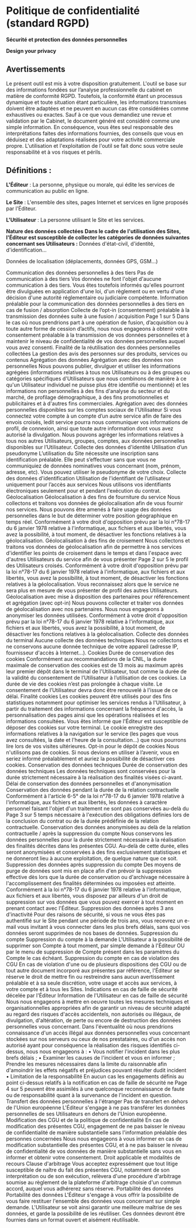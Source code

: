 # Politique de confidentialité (standard RGPD)

**Sécurité et protection des données personnelles**

**Design your privacy**

## Avertissements
Le présent outil est mis à votre disposition gratuitement. L'outil se base sur des informations fondées sur
l’analyse professionnelle du cabinet en matière de conformité RGPD. Toutefois, la conformité étant un
processus dynamique et toute situation étant particulière, les informations transmises doivent être adaptées et
ne peuvent en aucun cas être considérées comme exhaustives ou exactes.
Sauf à ce que vous demandiez une revue et validation par le Cabinet, le document généré est considéré
comme une simple information. En conséquence, vous êtes seul responsable des interprétations faites des
informations fournies, des conseils que vous en déduisez et des adaptations réalisées pour votre activité
commerciale propre. L'utilisation et l'exploitation de l'outil se fait donc sous votre seule responsabilité et à vos
risques et périls.
## Définitions :
**L'Éditeur** : La personne, physique ou morale, qui édite les services de communication au public en ligne.

**Le Site** : L'ensemble des sites, pages Internet et services en ligne proposés par l'Éditeur.

**L'Utilisateur** : La personne utilisant le Site et les services.

**Nature des données collectées**
**Dans le cadre de l'utilisation des Sites, l'Éditeur est susceptible de collecter les catégories de données
suivantes concernant ses Utilisateurs :**
Données d'état-civil, d'identité, d'identification...

Données de localisation (déplacements, données GPS, GSM...)

Communication des données personnelles à des tiers
Pas de communication à des tiers
Vos données ne font l'objet d'aucune communication à des tiers. Vous êtes toutefois informés qu'elles
pourront être divulguées en application d'une loi, d'un règlement ou en vertu d'une décision d'une autorité
réglementaire ou judiciaire compétente.
Information préalable pour la communication des données personnelles à des tiers en
cas de fusion / absorption
Collecte de l’opt-in (consentement) préalable à la transmission des données suite à une fusion /
acquisition
Page 1 sur 5
Dans le cas où nous prendrions part à une opération de fusion, d’acquisition ou à toute autre forme de cession
d’actifs, nous nous engageons à obtenir votre consentement préalable à la transmission de vos données
personnelles et à maintenir le niveau de confidentialité de vos données personnelles auquel vous avez
consenti.
Finalité de la réutilisation des données personnelles collectées
La gestion des avis des personnes sur des produits, services ou contenus
Agrégation des données
Agrégation avec des données non personnelles
Nous pouvons publier, divulguer et utiliser les informations agrégées (informations relatives à tous nos
Utilisateurs ou à des groupes ou catégories spécifiques d'Utilisateurs que nous combinons de manière à ce
qu'un Utilisateur individuel ne puisse plus être identifié ou mentionné) et les informations non personnelles à
des fins d'analyse du secteur et du marché, de profilage démographique, à des fins promotionnelles et
publicitaires et à d'autres fins commerciales.
Agrégation avec des données personnelles disponibles sur les comptes sociaux de l'Utilisateur
Si vous connectez votre compte à un compte d’un autre service afin de faire des envois croisés, ledit service
pourra nous communiquer vos informations de profil, de connexion, ainsi que toute autre information dont
vous avez autorisé la divulgation. Nous pouvons agréger les informations relatives à tous nos autres
Utilisateurs, groupes, comptes, aux données personnelles disponibles sur l’Utilisateur.
Collecte des données d'identité
Utilisation d’un pseudonyme
L’utilisation du Site nécessite une inscription sans identification préalable. Elle peut s’effectuer sans que vous ne
communiquiez de données nominatives vous concernant (nom, prénom, adresse, etc). Vous pouvez utiliser le
pseudonyme de votre choix.
Collecte des données d'identification
Utilisation de l'identifiant de l’utilisateur uniquement pour l’accès aux services
Nous utilisons vos identifiants électroniques seulement pour et pendant l'exécution du contrat.
Géolocalisation
Géolocalisation à des fins de fourniture du service
Nous collectons et traitons vos données de géolocalisation afin de vous fournir nos services. Nous pouvons
être amenés à faire usage des données personnelles dans le but de déterminer votre position géographique en
temps réel. Conformément à votre droit d'opposition prévu par la loi n°78-17 du 6 janvier 1978 relative à
l'informatique, aux fichiers et aux libertés, vous avez la possibilité, à tout moment, de désactiver les fonctions
relatives à la géolocalisation.
Géolocalisation à des fins de croisement
Nous collectons et traitons vos données de géolocalisation afin de permettre à nos services d'identifier les
points de croisement dans le temps et dans l'espace avec d'autres Utilisateurs du service afin de vous présenter
Page 2 sur 5
le profil des Utilisateurs croisés. Conformément à votre droit d'opposition prévu par la loi n°78-17 du 6 janvier
1978 relative à l'informatique, aux fichiers et aux libertés, vous avez la possibilité, à tout moment, de désactiver
les fonctions relatives à la géolocalisation. Vous reconnaissez alors que le service ne sera plus en mesure de
vous présenter de profil des autres Utilisateurs.
Géolocalisation avec mise à disposition des partenaires pour référencement et agrégation (avec opt-in)
Nous pouvons collecter et traiter vos données de géolocalisation avec nos partenaires. Nous nous engageons
à anonymiser les données utilisées. Conformément à votre droit d'opposition prévu par la loi n°78-17 du 6
janvier 1978 relative à l'informatique, aux fichiers et aux libertés, vous avez la possibilité, à tout moment, de
désactiver les fonctions relatives à la géolocalisation.
Collecte des données du terminal
Aucune collecte des données techniques
Nous ne collectons et ne conservons aucune donnée technique de votre appareil (adresse IP, fournisseur
d'accès à Internet...).
Cookies
Durée de conservation des cookies
Conformément aux recommandations de la CNIL, la durée maximale de conservation des cookies est de 13
mois au maximum après leur premier dépôt dans le terminal de l'Utilisateur, tout comme la durée de la validité
du consentement de l’Utilisateur à l’utilisation de ces cookies. La durée de vie des cookies n’est pas prolongée
à chaque visite. Le consentement de l’Utilisateur devra donc être renouvelé à l'issue de ce délai.
Finalité cookies
Les cookies peuvent être utilisés pour des fins statistiques notamment pour optimiser les services rendus à
l'Utilisateur, à partir du traitement des informations concernant la fréquence d'accès, la personnalisation des
pages ainsi que les opérations réalisées et les informations consultées.
Vous êtes informé que l'Éditeur est susceptible de déposer des cookies sur votre terminal. Le cookie enregistre
des informations relatives à la navigation sur le service (les pages que vous avez consultées, la date et l'heure
de la consultation...) que nous pourrons lire lors de vos visites ultérieures.
Opt-in pour le dépôt de cookies
Nous n'utilisons pas de cookies. Si nous devions en utiliser à l’avenir, vous en seriez informé préalablement et
auriez la possibilité de désactiver ces cookies.
Conservation des données techniques
Durée de conservation des données techniques
Les données techniques sont conservées pour la durée strictement nécessaire à la réalisation des finalités
visées ci-avant.
Délai de conservation des données personnelles et d'anonymisation
Conservation des données pendant la durée de la relation contractuelle
Conformément à l'article 6-5° de la loi n°78-17 du 6 janvier 1978 relative à l'informatique, aux fichiers et aux
libertés, les données à caractère personnel faisant l'objet d'un traitement ne sont pas conservées au-delà du
Page 3 sur 5
temps nécessaire à l'exécution des obligations définies lors de la conclusion du contrat ou de la durée
prédéfinie de la relation contractuelle.
Conservation des données anonymisées au delà de la relation contractuelle / après la suppression du
compte
Nous conservons les données personnelles pour la durée strictement nécessaire à la réalisation des finalités
décrites dans les présentes CGU. Au-delà de cette durée, elles seront anonymisées et conservées à des fins
exclusivement statistiques et ne donneront lieu à aucune exploitation, de quelque nature que ce soit.
Suppression des données après suppression du compte
Des moyens de purge de données sont mis en place afin d'en prévoir la suppression effective dès lors que la
durée de conservation ou d'archivage nécessaire à l'accomplissement des finalités déterminées ou imposées
est atteinte. Conformément à la loi n°78-17 du 6 janvier 1978 relative à l'informatique, aux fichiers et aux
libertés, vous disposez par ailleurs d'un droit de suppression sur vos données que vous pouvez exercer à tout
moment en prenant contact avec l'Éditeur.
Suppression des données après 3 ans d'inactivité
Pour des raisons de sécurité, si vous ne vous êtes pas authentifié sur le Site pendant une période de trois ans,
vous recevrez un e-mail vous invitant à vous connecter dans les plus brefs délais, sans quoi vos données seront
supprimées de nos bases de données.
Suppression du compte
Suppression du compte à la demande
L'Utilisateur a la possibilité de supprimer son Compte à tout moment, par simple demande à l'Éditeur OU par
le menu de suppression de Compte présent dans les paramètres du Compte le cas échéant.
Suppression du compte en cas de violation des CGU
En cas de violation d'une ou de plusieurs dispositions des CGU ou de tout autre document incorporé aux
présentes par référence, l'Éditeur se réserve le droit de mettre fin ou restreindre sans aucun avertissement
préalable et à sa seule discrétion, votre usage et accès aux services, à votre compte et à tous les Sites.
Indications en cas de faille de sécurité décelée par l'Éditeur
Information de l'Utilisateur en cas de faille de sécurité
Nous nous engageons à mettre en oeuvre toutes les mesures techniques et organisationnelles appropriées afin
de garantir un niveau de sécurité adapté au regard des risques d'accès accidentels, non autorisés ou illégaux,
de divulgation, d'altération, de perte ou encore de destruction des données personnelles vous concernant.
Dans l'éventualité où nous prendrions connaissance d'un accès illégal aux données personnelles vous
concernant stockées sur nos serveurs ou ceux de nos prestataires, ou d'un accès non autorisé ayant pour
conséquence la réalisation des risques identifiés ci-dessus, nous nous engageons à :
• Vous notifier l'incident dans les plus brefs délais ;
• Examiner les causes de l'incident et vous en informer ;
Prendre les mesures nécessaires dans la limite du raisonnable afin d'amoindrir les effets négatifs et
préjudices pouvant résulter dudit incident
•
Limitation de la responsabilité
En aucun cas les engagements définis au point ci-dessus relatifs à la notification en cas de faille de sécurité ne
Page 4 sur 5
peuvent être assimilés à une quelconque reconnaissance de faute ou de responsabilité quant à la survenance
de l'incident en question.
Transfert des données personnelles à l'étranger
Pas de transfert en dehors de l'Union européenne
L'Éditeur s'engage à ne pas transférer les données personnelles de ses Utilisateurs en dehors de l'Union
européenne.
Modification des CGU et de la politique de confidentialité
En cas de modification des présentes CGU, engagement de ne pas baisser le niveau de confidentialité de
manière substantielle sans l'information préalable des personnes concernées
Nous nous engageons à vous informer en cas de modification substantielle des présentes CGU, et à ne pas
baisser le niveau de confidentialité de vos données de manière substantielle sans vous en informer et obtenir
votre consentement.
Droit applicable et modalités de recours
Clause d'arbitrage
Vous acceptez expressément que tout litige susceptible de naître du fait des présentes CGU, notamment de
son interprétation ou de son exécution, relèvera d'une procédure d'arbitrage soumise au règlement de la
plateforme d'arbitrage choisie d'un commun accord, auquel vous adhérerez sans réserve.
Portabilité des données
Portabilité des données
L'Éditeur s'engage à vous offrir la possibilité de vous faire restituer l'ensemble des données vous concernant
sur simple demande. L'Utilisateur se voit ainsi garantir une meilleure maîtrise de ses données, et garde la
possibilité de les réutiliser. Ces données devront être fournies dans un format ouvert et aisément réutilisable.
